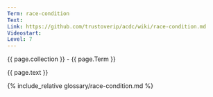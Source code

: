 ```yaml
---
Term: race-condition
Text: 
Link: https://github.com/trustoverip/acdc/wiki/race-condition.md
Videostart: 
Level: 7
---
```


{{ page.collection }} - {{ page.Term }}

   {{ page.text }}

{% include_relative glossary/race-condition.md %}

